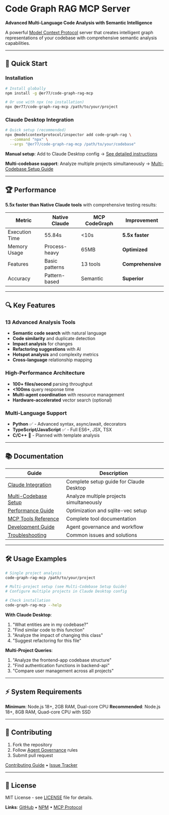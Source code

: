# Code Graph RAG MCP Server

**Advanced Multi-Language Code Analysis with Semantic Intelligence**

A powerful [Model Context Protocol](https://github.com/modelcontextprotocol) server that creates intelligent graph representations of your codebase with comprehensive semantic analysis capabilities.

---

## 🚀 **Quick Start**

### Installation
```bash
# Install globally
npm install -g @er77/code-graph-rag-mcp

# Or use with npx (no installation)
npx @er77/code-graph-rag-mcp /path/to/your/project
```

### Claude Desktop Integration
```bash
# Quick setup (recommended)
npx @modelcontextprotocol/inspector add code-graph-rag \
  --command "npx" \
  --args "@er77/code-graph-rag-mcp /path/to/your/codebase"
```

**Manual setup**: Add to Claude Desktop config → [See detailed instructions](docs/guides/CLAUDE_INTEGRATION.md)

**Multi-codebase support**: Analyze multiple projects simultaneously → [Multi-Codebase Setup Guide](docs/guides/MULTI_CODEBASE_SETUP.md)

---

## 🏆 **Performance**

**5.5x faster than Native Claude tools** with comprehensive testing results:

| **Metric** | **Native Claude** | **MCP CodeGraph** | **Improvement** |
|------------|-------------------|-------------------|-----------------|
| Execution Time | 55.84s | <10s | **5.5x faster** |
| Memory Usage | Process-heavy | 65MB | **Optimized** |
| Features | Basic patterns | 13 tools | **Comprehensive** |
| Accuracy | Pattern-based | Semantic | **Superior** |

---

## 🔍 **Key Features**

### **13 Advanced Analysis Tools**
- **Semantic code search** with natural language
- **Code similarity** and duplicate detection
- **Impact analysis** for changes
- **Refactoring suggestions** with AI
- **Hotspot analysis** and complexity metrics
- **Cross-language** relationship mapping

### **High-Performance Architecture**
- **100+ files/second** parsing throughput
- **<100ms** query response time
- **Multi-agent coordination** with resource management
- **Hardware-accelerated** vector search (optional)

### **Multi-Language Support**
- **Python** ✅ - Advanced syntax, async/await, decorators
- **TypeScript/JavaScript** ✅ - Full ES6+, JSX, TSX
- **C/C++** 🚧 - Planned with template analysis

---

## 📚 **Documentation**

| Guide | Description |
|-------|-------------|
| [Claude Integration](docs/guides/CLAUDE_INTEGRATION.md) | Complete setup guide for Claude Desktop |
| [Multi-Codebase Setup](docs/guides/MULTI_CODEBASE_SETUP.md) | Analyze multiple projects simultaneously |
| [Performance Guide](docs/guides/PERFORMANCE_GUIDE.md) | Optimization and sqlite-vec setup |
| [MCP Tools Reference](docs/guides/MCP_TOOLS.md) | Complete tool documentation |
| [Development Guide](docs/AGENTS.md) | Agent governance and workflow |
| [Troubleshooting](docs/guides/TROUBLESHOOTING.md) | Common issues and solutions |

---

## 🛠️ **Usage Examples**

```bash
# Single project analysis
code-graph-rag-mcp /path/to/your/project

# Multi-project setup (see Multi-Codebase Setup Guide)
# Configure multiple projects in Claude Desktop config

# Check installation
code-graph-rag-mcp --help
```

**With Claude Desktop**:
1. "What entities are in my codebase?"
2. "Find similar code to this function"
3. "Analyze the impact of changing this class"
4. "Suggest refactoring for this file"

**Multi-Project Queries**:
1. "Analyze the frontend-app codebase structure"
2. "Find authentication functions in backend-api"
3. "Compare user management across all projects"

---

## ⚡ **System Requirements**

**Minimum**: Node.js 18+, 2GB RAM, Dual-core CPU
**Recommended**: Node.js 18+, 8GB RAM, Quad-core CPU with SSD

---

## 🤝 **Contributing**

1. Fork the repository
2. Follow [Agent Governance](docs/AGENTS.md) rules
3. Submit pull request

[Contributing Guide](docs/guides/CONTRIBUTING.md) • [Issue Tracker](https://github.com/er77/code-graph-rag-mcp/issues)

---

## 📄 **License**

MIT License - see [LICENSE](LICENSE) file for details.

**Links**: [GitHub](https://github.com/er77/code-graph-rag-mcp) • [NPM](https://www.npmjs.com/package/@er77/code-graph-rag-mcp) • [MCP Protocol](https://github.com/modelcontextprotocol)